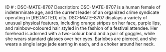 ID # : DSC-MATE-8707
Description: DSC-MATE-8707 is a human female of indeterminate age, and the current leader of an organized crime syndicate operating in [REDACTED] city. DSC-MATE-8707 displays a variety of unusual physical features, including orange stripes on her face, purple lips, and rainbow-coloured hair styled in the fashion of a festival attendee. Her forehead is adorned with a two-colour band and a pair of goggles, while she wears standard glasses over her eyes. Earlobes are pierced, and she wears a single large jade earring in each, and a choker around her neck.